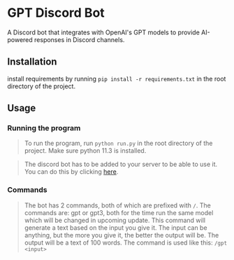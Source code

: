 # GPT Discord Bot

A Discord bot that integrates with OpenAI's GPT models to provide AI-powered responses in Discord channels.

## Installation
install requirements by running `pip install -r requirements.txt` in the root directory of the project.

## Usage
### Running the program
> To run the program, run `python run.py` in the root directory of the project.
Make sure python 11.3 is installed.

> The discord bot has to be added to your server to be able to use it. You can do this by clicking [here](https://discord.com/api/oauth2/authorize?client_id=1110293020047331338&permissions=8&scope=bot).

### Commands
> The bot has 2 commands, both of which are prefixed with `/`. The commands are:
gpt or gpt3, both for the time run the same model which will be changed in upcoming update. This command will generate a text based on the input you give it. The input can be anything, but the more you give it, the better the output will be. The output will be a text of 100 words. The command is used like this: `/gpt <input>`

